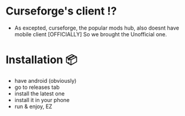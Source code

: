 # Curseforge's client ⁉️
- As excepted, curseforge, the popular mods hub, also doesnt have mobile client [OFFICIALLY] So we brought the Unofficial one.

# Installation 📦
- have android (obviously)
- go to releases tab
- install the latest one
- install it in your phone
- run & enjoy, EZ
